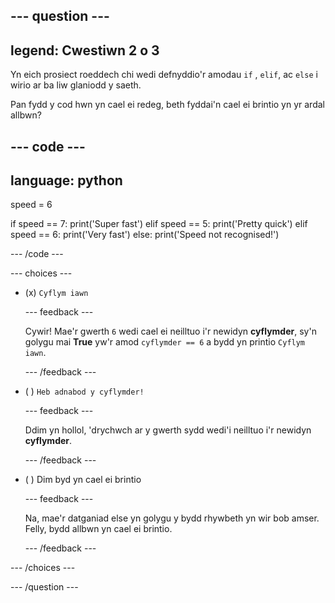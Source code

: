 
--- question ---
---
legend: Cwestiwn 2 o 3
---

Yn eich prosiect roeddech chi wedi defnyddio'r amodau `if` , `elif`, ac `else` i wirio ar ba liw glaniodd y saeth.

Pan fydd y cod hwn yn cael ei redeg, beth fyddai'n cael ei brintio yn yr ardal allbwn?

--- code ---
---
language: python
---

speed = 6

if speed == 7: print('Super fast') elif speed == 5: print('Pretty quick') elif speed == 6: print('Very fast') else: print('Speed not recognised!')

--- /code ---

--- choices ---

- (x) `Cyflym iawn`

  --- feedback ---

  Cywir! Mae'r gwerth `6` wedi cael ei neilltuo i'r newidyn **cyflymder**, sy'n golygu mai **True** yw'r amod `cyflymder == 6` a bydd yn printio `Cyflym iawn`.

  --- /feedback ---

- ( ) `Heb adnabod y cyflymder!`

  --- feedback ---

  Ddim yn hollol, 'drychwch ar y gwerth sydd wedi'i neilltuo i'r newidyn **cyflymder**.

  --- /feedback ---

- ( ) Dim byd yn cael ei brintio

  --- feedback ---

  Na, mae'r datganiad else yn golygu y bydd rhywbeth yn wir bob amser. Felly, bydd allbwn yn cael ei brintio.

  --- /feedback ---

--- /choices ---

--- /question ---
